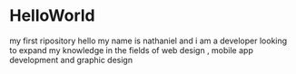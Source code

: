 # HelloWorld
my first ripository
hello my name is nathaniel and i am a developer looking to expand my knowledge in the fields of web design , mobile app development and graphic design
